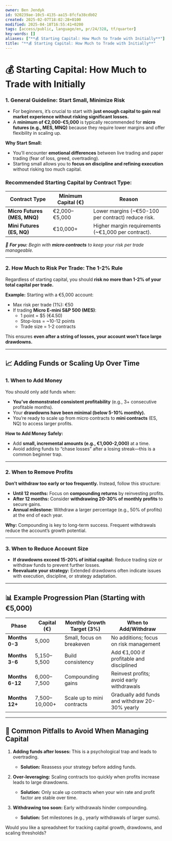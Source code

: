 ```yaml
---
owner: Ben Jendyk
id: 920239ae-10c5-4135-aa15-8fcfa38cdb02
created: 2025-02-07T18:02:28+0100
modified: 2025-04-18T16:55:41+0200
tags: [access/public, language/en, pr/24/328, tf/quarter]
key-words: []
aliases: ["**💰 Starting Capital: How Much to Trade with Initially**"]
title: "**💰 Starting Capital: How Much to Trade with Initially**"
---
```


# **💰 Starting Capital: How Much to Trade with Initially**

### **1. General Guideline: Start Small, Minimize Risk**
- For beginners, it’s crucial to start with **just enough capital to gain real market experience without risking significant losses.**  
- A **minimum of €2,000-€5,000** is typically recommended for **micro futures (e.g., MES, MNQ)** because they require lower margins and offer flexibility in scaling up.

**Why Start Small:**  
- You’ll encounter **emotional differences** between live trading and paper trading (fear of loss, greed, overtrading).  
- Starting small allows you to **focus on discipline and refining execution** without risking too much capital.

### **Recommended Starting Capital by Contract Type:**
| **Contract Type**      | **Minimum Capital (€)** | **Reason**                                             |
|----------------------|-------------------------|-------------------------------------------------------|
| **Micro Futures (MES, MNQ)** | €2,000–€5,000             | Lower margins (~€50-100 per contract) reduce risk.    |
| **Mini Futures (ES, NQ)**    | €10,000+                   | Higher margin requirements (~€1,000 per contract).    |

*🎯 **For you:** Begin with **micro contracts** to keep your risk per trade manageable.*

---

### **2. How Much to Risk Per Trade: The 1-2% Rule**
Regardless of starting capital, you should **risk no more than 1-2% of your total capital per trade.**

**Example:** Starting with a €5,000 account:  
- Max risk per trade (1%): €50  
- If trading **Micro E-mini S&P 500 (MES)**:  
  - 1 point = $5 (€4.50)  
  - Stop-loss = ~10-12 points  
  - Trade size = 1-2 contracts

This ensures **even after a string of losses, your account won’t face large drawdowns.**

---

## **📈 Adding Funds or Scaling Up Over Time**

### **1. When to Add Money**
You should only add funds when:
- **You’ve demonstrated consistent profitability** (e.g., 3+ consecutive profitable months).  
- Your **drawdowns have been minimal (below 5-10% monthly).**  
- You’re ready to scale up from micro contracts to **mini contracts** (ES, NQ) to access larger profits.

**How to Add Money Safely:**  
- Add **small, incremental amounts (e.g., €1,000-2,000)** at a time.  
- Avoid adding funds to “chase losses” after a losing streak—this is a common beginner trap.

---

### **2. When to Remove Profits**
**Don’t withdraw too early or too frequently.** Instead, follow this structure:

- **Until 12 months:** Focus on **compounding returns** by reinvesting profits.  
- **After 12 months:** Consider **withdrawing 20-30% of monthly profits** to secure gains.  
- **Annual milestone:** Withdraw a larger percentage (e.g., 50% of profits) at the end of each year.

**Why:** Compounding is key to long-term success. Frequent withdrawals reduce the account’s growth potential.

---

### **3. When to Reduce Account Size**
- **If drawdowns exceed 15-20% of initial capital:** Reduce trading size or withdraw funds to prevent further losses.  
- **Reevaluate your strategy:** Extended drawdowns often indicate issues with execution, discipline, or strategy adaptation.

---

## **📊 Example Progression Plan (Starting with €5,000)**

| **Phase**        | **Capital (€)** | **Monthly Growth Target (3%)** | **When to Add/Withdraw**                       |
|-----------------|-----------------|--------------------------------|------------------------------------------------|
| **Months 0-3**   | 5,000           | Small, focus on breakeven      | No additions; focus on risk management         |
| **Months 3-6**   | 5,150–5,500     | Build consistency              | Add €1,000 if profitable and disciplined       |
| **Months 6-12**  | 6,000–7,500     | Compounding gains              | Reinvest profits; avoid early withdrawals      |
| **Months 12+**   | 7,500–10,000+   | Scale up to mini contracts     | Gradually add funds and withdraw 20-30% yearly |

---

## **🚫 Common Pitfalls to Avoid When Managing Capital**
1. **Adding funds after losses:** This is a psychological trap and leads to overtrading.  
   - **Solution:** Reassess your strategy before adding funds.  
   
2. **Over-leveraging:** Scaling contracts too quickly when profits increase leads to large drawdowns.  
   - **Solution:** Only scale up contracts when your win rate and profit factor are stable over time.

3. **Withdrawing too soon:** Early withdrawals hinder compounding.  
   - **Solution:** Set milestones (e.g., yearly withdrawals of larger sums).

Would you like a spreadsheet for tracking capital growth, drawdowns, and scaling thresholds?